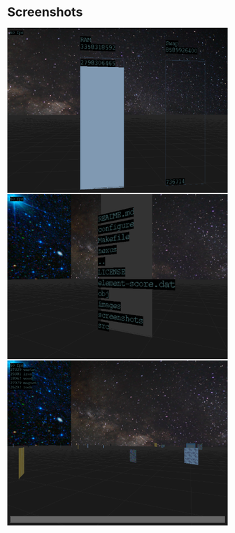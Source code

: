 # Screenshots

![Memory meter](screenshot-230126-132033.png)
![File browser](screenshot-230126-132121.png)
![Element](screenshot-230126-132203.png)
